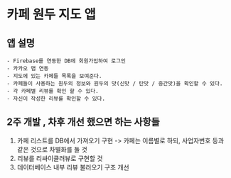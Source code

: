 # 카페 원두 지도 앱

## 앱 설명
    - Firebase를 연동한 DB에 회원가입하여 로그인
    - 카카오 맵 연동
    - 지도에 있는 카페들 목록을 보여준다.
    - 카페들이 사용하는 원두의 정보와 원두의 맛(신맛 / 탄맛 / 중간맛)을 확인할 수 있다.
    - 각 카페별 리뷰를 확인 할 수 있다.
    - 자신이 작성한 리뷰를 확인할 수 있다.

## 2주 개발 , 차후 개선 했으면 하는 사항들
1. 카페 리스트를 DB에서 가져오기 구현
    -> 카페는 이름별로 하되, 사업자번호 등과 같은 것으로 차별화를 둘 것
2. 리뷰를 리싸이클러뷰로 구현할 것
3. 데이터베이스 내부 리뷰 불러오기 구조 개선

